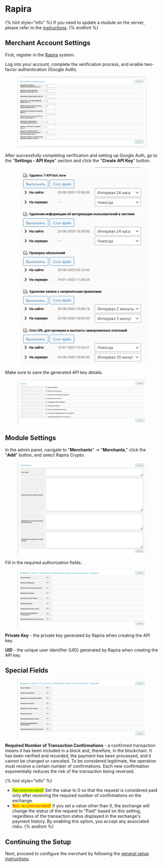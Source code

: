 # Rapira

{% hint style="info" %}
If you need to update a module on the server, please refer to the [instructions](https://premium.gitbook.io/main/osnovnye-nastroiki/faq/obnovlenie-failov-skripta-na-servere/kak-obnovit-faily-na-servere#moduli-merchantov-i-avtovyplat).
{% endhint %}

## Merchant Account Settings

First, register in the [Rapira](https://rapira.net/) system.

Log into your account, complete the verification process, and enable two-factor authentication (Google Auth).

<figure><img src="../../../.gitbook/assets/image (1347).png" alt=""><figcaption></figcaption></figure>

After successfully completing verification and setting up Google Auth, go to the "**Settings - API Keys**" section and click the "**Create API Key**" button.

<figure><img src="../../../.gitbook/assets/image (1345).png" alt=""><figcaption></figcaption></figure>

Make sure to save the generated API key details.

<figure><img src="../../../.gitbook/assets/image (1346).png" alt="" width="490"><figcaption></figcaption></figure>

## Module Settings

In the admin panel, navigate to "**Merchants**" -> "**Merchants**," click the "**Add**" button, and select Rapira Crypto.

<figure><img src="../../../.gitbook/assets/image (1348).png" alt=""><figcaption></figcaption></figure>

Fill in the required authorization fields.

<figure><img src="../../../.gitbook/assets/image (1349).png" alt=""><figcaption></figcaption></figure>

**Private Key** - the private key generated by Rapira when creating the API key.

**UID** - the unique user identifier (UID) generated by Rapira when creating the API key.

## Special Fields

<figure><img src="../../../.gitbook/assets/image (1350).png" alt=""><figcaption></figcaption></figure>

**Required Number of Transaction Confirmations** - a confirmed transaction means it has been included in a block and, therefore, in the blockchain. It has been verified and recorded, the payment has been processed, and it cannot be changed or canceled. To be considered legitimate, the operation must receive a certain number of confirmations. Each new confirmation exponentially reduces the risk of the transaction being reversed.

{% hint style="info" %}
* <mark style="color:green;">Recommended!</mark> Set the value to 0 so that the request is considered paid only after receiving the required number of confirmations on the exchange.
* <mark style="color:red;">Not recommended!</mark> If you set a value other than 0, the exchange will change the status of the request to "Paid" based on this setting, regardless of the transaction status displayed in the exchange's payment history. By enabling this option, you accept any associated risks.
{% endhint %}

## Continuing the Setup

Next, proceed to configure the merchant by following the [general setup instructions](https://premium.gitbook.io/rukovodstvo-polzovatelya/osnovnye-nastroiki/merchanty-i-avtovyplaty/merchanty/obshie-nastroiki-merchantov).